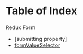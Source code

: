 # Table of Index

Redux Form


- [submitting property]
- [formValueSelector](Redux-Form.md#formvalueselector)